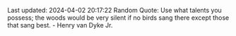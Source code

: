 Last updated: 2024-04-02 20:17:22
Random Quote: Use what talents you possess; the woods would be very silent if no birds sang there except those that sang best. - Henry van Dyke Jr.